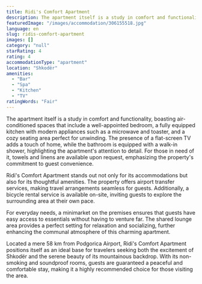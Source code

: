 ```yaml
---
title: Ridi's Comfort Apartment
description: The apartment itself is a study in comfort and functionality, boasting air-conditioned spaces that include a well-appointed bedroom, a fully equipped kitchen wi
featuredImage: "/images/accommodation/306155518.jpg"
language: en
slug: ridis-comfort-apartment
images: []
category: "null"
starRating: 4
rating: 4
accommodationType: "apartment"
location: "Shkodër"
amenities:
  - "Bar"
  - "Spa"
  - "Kitchen"
  - "TV"
ratingWords: "Fair"
---
```


The apartment itself is a study in comfort and functionality, boasting air-conditioned spaces that include a well-appointed bedroom, a fully equipped kitchen with modern appliances such as a microwave and toaster, and a cozy seating area perfect for unwinding. The presence of a flat-screen TV adds a touch of home, while the bathroom is equipped with a walk-in shower, highlighting the apartment's attention to detail. For those in need of it, towels and linens are available upon request, emphasizing the property's commitment to guest convenience.

Ridi's Comfort Apartment stands out not only for its accommodations but also for its thoughtful amenities. The property offers airport transfer services, making travel arrangements seamless for guests. Additionally, a bicycle rental service is available on-site, inviting guests to explore the surrounding area at their own pace.

For everyday needs, a minimarket on the premises ensures that guests have easy access to essentials without having to venture far. The shared lounge area provides a perfect setting for relaxation and socializing, further enhancing the communal atmosphere of this charming apartment.

Located a mere 58 km from Podgorica Airport, Ridi's Comfort Apartment positions itself as an ideal base for travelers seeking both the excitement of Shkodër and the serene beauty of its mountainous backdrop. With its non-smoking and soundproof rooms, guests are guaranteed a peaceful and comfortable stay, making it a highly recommended choice for those visiting the area.

